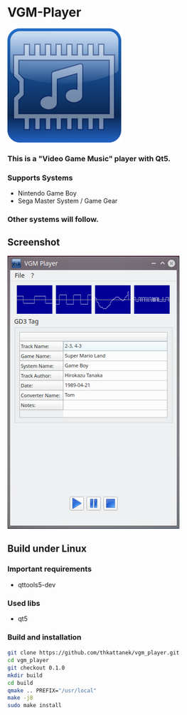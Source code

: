 # VGM-Player
![Logo](src/images/vgm_player_logo_256.png)
### This is a "Video Game Music" player with Qt5.

### Supports Systems
- Nintendo Game Boy
- Sega Master System / Game Gear

### Other systems will follow.

## Screenshot
![Screenshot](screenshot.png)

## Build under Linux

### Important requirements
- qttools5-dev

### Used libs 
- qt5

### Build and installation
```bash
git clone https://github.com/thkattanek/vgm_player.git
cd vgm_player
git checkout 0.1.0
mkdir build
cd build
qmake .. PREFIX="/usr/local"
make -j8
sudo make install
```
